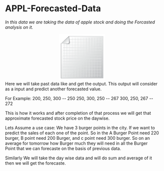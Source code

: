 # APPL-Forecasted-Data
*In this data we are taking the data of apple stock and doing the Forcasted analysis on it.*
<div id="header" align="center">
  <img src="https://github.com/tincharlie/APPL-Forecasted-Data/blob/main/ImpFile/giphy.gif" width="30%"/>
</div>
Here we will take past data like and get the output. This output will consider as a input and predict another forecasted value.

For Example:
200, 250, 300 -- 250
250, 300, 250 -- 267
300, 250, 267 -- 272


This is how it works and after completion of that process we will get that approximate forecasted stock price on the daywise.

Lets Assume a use case:
We have 3 burger points in the city.
If we want to predict the sales of each one of the point. So in the A Burger Point need 220 burger, B point need 200 Burger, and c point need 300 burger. So on an average for tomorrow how Burger much they will need in all the Burger Point that we can forecaste on the basis of previous data.

Similarly We will take the day wise data and will do sum and average of it then we will get the forecaste.
